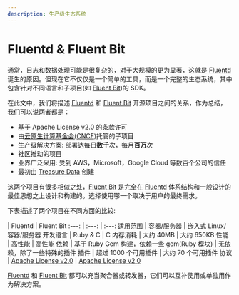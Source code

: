 ```yaml
---
description: 生产级生态系统
---
```


# Fluentd & Fluent Bit

通常，日志和数据处理可能是很复杂的，对于大规模的更为显著，这就是 [Fluentd](https://www.fluentd.org/) 诞生的原因。但现在它不仅仅是一个简单的工具，而是一个完整的生态系统，其中包含针对不同语言和子项目(如 [Fluent Bit](https://fluentbit.io/))的 SDK。

在此文中，我们将描述 [Fluentd](https://www.fluentd.org/) 和 [Fluent Bit](https://fluentbit.io/) 开源项目之间的关系，作为总结，我们可以说两者都是：

* 基于 Apache License v2.0 的条款许可
* 由[云原生计算基金会(CNCF)](https://cncf.io/)托管的子项目
* 生产级解决方案: 部署达每日**数千**次，每月**百万**次
* 社区推动的项目
* 业界广泛采用: 受到 AWS，Microsoft，Google Cloud 等数百个公司的信任
* 最初由 [Treasure Data](https://www.treasuredata.com) 创建

这两个项目有很多相似之处，[Fluent Bit](https://fluentbit.io) 是完全在 [Fluentd](https://www.fluentd.org) 体系结构和一般设计的最佳思想之上设计和构建的。选择使用哪一个取决于用户的最终需求。

下表描述了两个项目在不同方面的比较:

 | Fluentd | Fluent Bit
:---: | :---: | :---:
适用范围 | 容器/服务器 | 嵌入式 Linux/容器/服务器
开发语言 | Ruby & C | C
内存消耗 | 大约 40MB | 大约 650KB
性能 | 高性能 | 高性能
依赖 | 基于 Ruby Gem 构建，依赖一些 gem(Ruby 模块) | 无依赖，除了一些特殊的插件
插件 | 超过 1000 个可用插件 | 大约 70 个可用插件
协议 | [Apache License v2.0](http://www.apache.org/licenses/LICENSE-2.0) | [Apache License v2.0](http://www.apache.org/licenses/LICENSE-2.0)

[Fluentd](https://www.fluentd.org/) 和 [Fluent Bit](https://fluentbit.io/) 都可以充当聚合器或转发器，它们可以互补使用或单独用作为解决方案。
